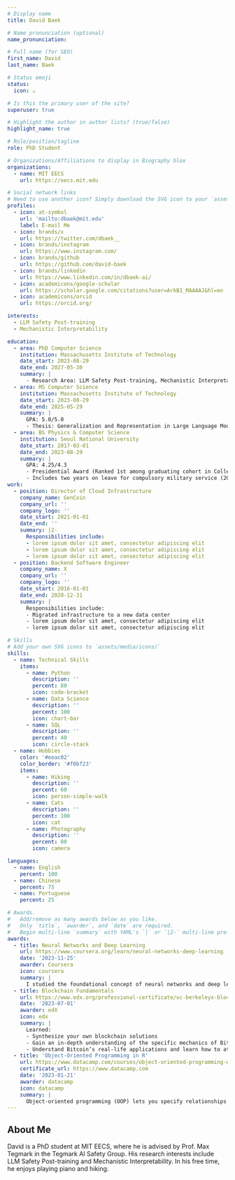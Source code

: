 ```yaml
---
# Display name
title: David Baek

# Name pronunciation (optional)
name_pronunciation:

# Full name (for SEO)
first_name: David
last_name: Baek

# Status emoji
status:
  icon: ☕️

# Is this the primary user of the site?
superuser: true

# Highlight the author in author lists? (true/false)
highlight_name: true

# Role/position/tagline
role: PhD Student

# Organizations/Affiliations to display in Biography blox
organizations:
  - name: MIT EECS
    url: https://eecs.mit.edu

# Social network links
# Need to use another icon? Simply download the SVG icon to your `assets/media/icons/` folder.
profiles:
  - icon: at-symbol
    url: 'mailto:dbaek@mit.edu'
    label: E-mail Me
  - icon: brands/x
    url: https://twitter.com/dbaek__
  - icon: brands/instagram
    url: https://www.instagram.com/
  - icon: brands/github
    url: https://github.com/david-baek
  - icon: brands/linkedin
    url: https://www.linkedin.com/in/dbaek-ai/
  - icon: academicons/google-scholar
    url: https://scholar.google.com/citations?user=ArkB1_MAAAAJ&hl=en
  - icon: academicons/orcid
    url: https://orcid.org/

interests:
  - LLM Safety Post-training
  - Mechanistic Interpretability

education:
  - area: PhD Computer Science
    institution: Massachusetts Institute of Technology
    date_start: 2023-08-29
    date_end: 2027-05-30
    summary: |
      - Research Area: LLM Safety Post-training, Mechanistic Interpretability, AI Alignment
  - area: MS Computer Science
    institution: Massachusetts Institute of Technology
    date_start: 2023-08-29
    date_end: 2025-05-29
    summary: |
      GPA: 5.0/5.0
      - Thesis: Generalization and Representation in Large Language Models
  - area: BS Physics & Computer Science
    institution: Seoul National University
    date_start: 2017-03-01
    date_end: 2023-08-29
    summary: |
      GPA: 4.25/4.3
      - Presidential Award (Ranked 1st among graduating cohort in College of Natural Sciences)
      - Includes two years on leave for compulsory military service (2020-21, Job: Cyber Security Specialist)
work:
  - position: Director of Cloud Infrastructure
    company_name: GenCoin
    company_url: ''
    company_logo: ''
    date_start: 2021-01-01
    date_end: ''
    summary: |2-
      Responsibilities include:
      - lorem ipsum dolor sit amet, consectetur adipiscing elit
      - lorem ipsum dolor sit amet, consectetur adipiscing elit
      - lorem ipsum dolor sit amet, consectetur adipiscing elit
  - position: Backend Software Engineer
    company_name: X
    company_url: ''
    company_logo: ''
    date_start: 2016-01-01
    date_end: 2020-12-31
    summary: |
      Responsibilities include:
      - Migrated infrastructure to a new data center
      - lorem ipsum dolor sit amet, consectetur adipiscing elit
      - lorem ipsum dolor sit amet, consectetur adipiscing elit

# Skills
# Add your own SVG icons to `assets/media/icons/`
skills:
  - name: Technical Skills
    items:
      - name: Python
        description: ''
        percent: 80
        icon: code-bracket
      - name: Data Science
        description: ''
        percent: 100
        icon: chart-bar
      - name: SQL
        description: ''
        percent: 40
        icon: circle-stack
  - name: Hobbies
    color: '#eeac02'
    color_border: '#f0bf23'
    items:
      - name: Hiking
        description: ''
        percent: 60
        icon: person-simple-walk
      - name: Cats
        description: ''
        percent: 100
        icon: cat
      - name: Photography
        description: ''
        percent: 80
        icon: camera

languages:
  - name: English
    percent: 100
  - name: Chinese
    percent: 75
  - name: Portuguese
    percent: 25

# Awards.
#   Add/remove as many awards below as you like.
#   Only `title`, `awarder`, and `date` are required.
#   Begin multi-line `summary` with YAML's `|` or `|2-` multi-line prefix and indent 2 spaces below.
awards:
  - title: Neural Networks and Deep Learning
    url: https://www.coursera.org/learn/neural-networks-deep-learning
    date: '2023-11-25'
    awarder: Coursera
    icon: coursera
    summary: |
      I studied the foundational concept of neural networks and deep learning. By the end, I was familiar with the significant technological trends driving the rise of deep learning; build, train, and apply fully connected deep neural networks; implement efficient (vectorized) neural networks; identify key parameters in a neural network’s architecture; and apply deep learning to your own applications.
  - title: Blockchain Fundamentals
    url: https://www.edx.org/professional-certificate/uc-berkeleyx-blockchain-fundamentals
    date: '2023-07-01'
    awarder: edX
    icon: edx
    summary: |
      Learned:
      - Synthesize your own blockchain solutions
      - Gain an in-depth understanding of the specific mechanics of Bitcoin
      - Understand Bitcoin’s real-life applications and learn how to attack and destroy Bitcoin, Ethereum, smart contracts and Dapps, and alternatives to Bitcoin’s Proof-of-Work consensus algorithm
  - title: 'Object-Oriented Programming in R'
    url: https://www.datacamp.com/courses/object-oriented-programming-with-s3-and-r6-in-r
    certificate_url: https://www.datacamp.com
    date: '2023-01-21'
    awarder: datacamp
    icon: datacamp
    summary: |
      Object-oriented programming (OOP) lets you specify relationships between functions and the objects that they can act on, helping you manage complexity in your code. This is an intermediate level course, providing an introduction to OOP, using the S3 and R6 systems. S3 is a great day-to-day R programming tool that simplifies some of the functions that you write. R6 is especially useful for industry-specific analyses, working with web APIs, and building GUIs.
---
```


## About Me

David is a PhD student at MIT EECS, where he is advised by Prof. Max Tegmark in the Tegmark AI Safety Group. His research interests include LLM Safety Post-training and Mechanistic Interpretability. In his free time, he enjoys playing piano and hiking.